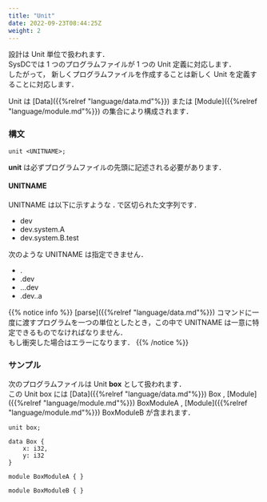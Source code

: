 ```yaml
---
title: "Unit"
date: 2022-09-23T08:44:25Z
weight: 2
---
```


設計は Unit 単位で扱われます．  
SysDCでは 1 つのプログラムファイルが 1 つの Unit 定義に対応します．  
したがって， 新しくプログラムファイルを作成することは新しく Unit を定義することに対応します．  

Unit は [Data]({{%relref "language/data.md"%}}) または [Module]({{%relref "language/module.md"%}}) の集合により構成されます．  


### 構文

```text
unit <UNITNAME>;
```

**unit** は必ずプログラムファイルの先頭に記述される必要があります．

#### UNITNAME

UNITNAME は以下に示すような **\.** で区切られた文字列です．

- dev
- dev.system.A
- dev.system.B.test

次のような UNITNAME は指定できません．

- .
- .dev
- ...dev
- .dev..a

{{% notice info %}}
[parse]({{%relref "language/data.md"%}}) コマンドに一度に渡すプログラムを一つの単位としたとき，この中で UNITNAME は一意に特定できるものでなければなりません．  
もし衝突した場合はエラーになります．
{{% /notice %}}

### サンプル

次のプログラムファイルは Unit **box** として扱われます．  
この Unit box には
[Data]({{%relref "language/data.md"%}}) Box ,
[Module]({{%relref "language/module.md"%}}) BoxModuleA ,
[Module]({{%relref "language/module.md"%}}) BoxModuleB
が含まれます．

```box.de
unit box;

data Box {
    x: i32,
    y: i32
}

module BoxModuleA { }

module BoxModuleB { }

```
